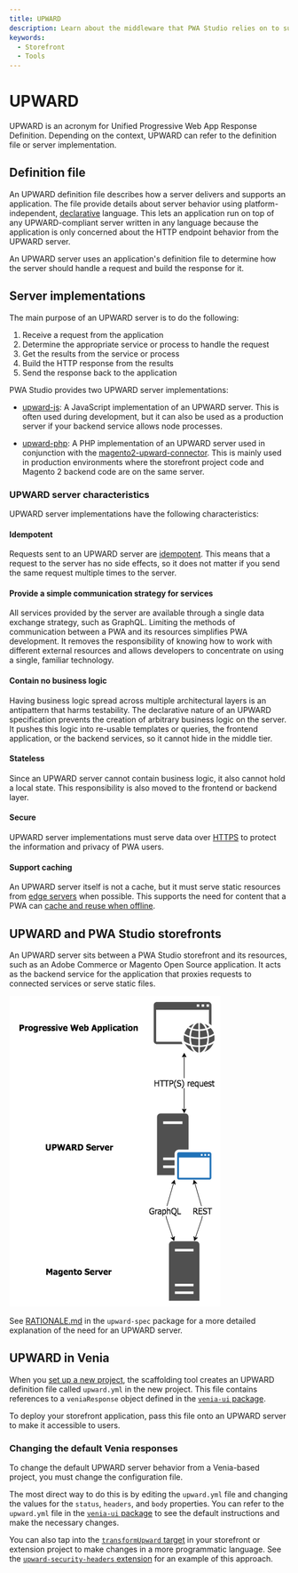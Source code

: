 ```yaml
---
title: UPWARD
description: Learn about the middleware that PWA Studio relies on to support storefront projects.
keywords:
  - Storefront
  - Tools
---
```


# UPWARD

UPWARD is an acronym for Unified Progressive Web App Response Definition.
Depending on the context, UPWARD can refer to the definition file or server implementation.

## Definition file

An UPWARD definition file describes how a server delivers and supports an application.
The file provide details about server behavior using platform-independent, [declarative][] language.
This lets an application run on top of any UPWARD-compliant server written in any language because the application is only concerned about the HTTP endpoint behavior from the UPWARD server.

[declarative]: https://en.wikipedia.org/wiki/Declarative_programming

An UPWARD server uses an application's definition file to determine how the server should handle a request and build the response for it.

## Server implementations

The main purpose of an UPWARD server is to do the following:

1. Receive a request from the application
1. Determine the appropriate service or process to handle the request
1. Get the results from the service or process
1. Build the HTTP response from the results
1. Send the response back to the application

PWA Studio provides two UPWARD server implementations:

- [upward-js][]: A JavaScript implementation of an UPWARD server.
  This is often used during development, but it can also be used as a production server if your backend service allows node processes.

- [upward-php][]: A PHP implementation of an UPWARD server used in conjunction with the [magento2-upward-connector][].
  This is mainly used in production environments where the storefront project code and Magento 2 backend code are on the same server.

[upward-js]: /guides/packages/upward/javascript/
[upward-php]: https://github.com/magento/upward-php
[magento2-upward-connector]: https://github.com/magento/magento2-upward-connector

### UPWARD server characteristics

UPWARD server implementations have the following characteristics:

#### Idempotent

Requests sent to an UPWARD server are [idempotent][].
This means that a request to the server has no side effects, so
it does not matter if you send the same request multiple times to the server.

[idempotent]: https://developer.mozilla.org/en-US/docs/Glossary/Idempotent

#### Provide a simple communication strategy for services

All services provided by the server are available through a single data exchange strategy, such as GraphQL.
Limiting the methods of communication between a PWA and its resources simplifies PWA development.
It removes the responsibility of knowing how to work with different external resources and
allows developers to concentrate on using a single, familiar technology.

#### Contain no business logic

Having business logic spread across multiple architectural layers is an antipattern that harms testability.
The declarative nature of an UPWARD specification prevents the creation of arbitrary business logic on the server.
It pushes this logic into re-usable templates or queries, the frontend application, or the backend services, so it cannot hide in the middle tier.

#### Stateless

Since an UPWARD server cannot contain business logic, it also cannot hold a local state.
This responsibility is also moved to the frontend or backend layer.

#### Secure

UPWARD server implementations must serve data over [HTTPS][] to protect the information and privacy of PWA users.

[https]: https://developers.google.com/web/fundamentals/security/encrypt-in-transit/why-https

#### Support caching

An UPWARD server itself is not a cache,
but it must serve static resources from [edge servers][] when possible.
This supports the need for content that a PWA can [cache and reuse when offline][].

[edge servers]: https://en.wikipedia.org/wiki/Content_delivery_network
[cache and reuse when offline]: https://developers.google.com/web/fundamentals/instant-and-offline/offline-cookbook/

## UPWARD and PWA Studio storefronts

An UPWARD server sits between a PWA Studio storefront and its resources, such as an Adobe Commerce or Magento Open Source application.
It acts as the backend service for the application that proxies requests to connected services or serve static files.

![UPWARD server diagram](images/upward-server-diagram.png)

See [RATIONALE.md][] in the `upward-spec` package for a more detailed explanation of the need for an UPWARD server.

[rationale.md]: https://github.com/magento/pwa-studio/blob/master/packages/upward-spec/RATIONALE.md

## UPWARD in Venia

When you [set up a new project][], the scaffolding tool creates an UPWARD definition file called `upward.yml` in the new project.
This file contains references to a `veniaResponse` object defined in the [`venia-ui` package][].

[set up a new project]: /tutorials/setup-storefront/
[`venia-ui` package]: https://github.com/magento/pwa-studio/blob/develop/packages/venia-ui/upward.yml

To deploy your storefront application, pass this file onto an UPWARD server to make it accessible to users.

### Changing the default Venia responses

To change the default UPWARD server behavior from a Venia-based project, you must change the configuration file.

The most direct way to do this is by editing the `upward.yml` file and changing the values for the `status`, `headers`, and `body` properties.
You can refer to the `upward.yml` file in the [`venia-ui` package][] to see the default instructions and make the necessary changes.

You can also tap into the [`transformUpward` target][] in your storefront or extension project to make changes in a more programmatic language.
See the [`upward-security-headers` extension][] for an example of this approach.

[`transformupward` target]: /api/buildpack/targets/
[`upward-security-headers` extension]: https://github.com/magento/pwa-studio/blob/develop/packages/extensions/upward-security-headers/intercept.js

